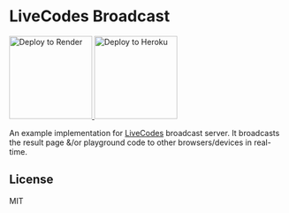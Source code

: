 # LiveCodes Broadcast

<a href="https://render.com/deploy?repo=https://github.com/live-codes/broadcast">
  <img src="https://render.com/images/deploy-to-render-button.svg" alt="Deploy to Render" width="150">
</a>

<a href="https://heroku.com/deploy?template=https://github.com/live-codes/broadcast/tree/main">
  <img src="https://www.herokucdn.com/deploy/button.svg" alt="Deploy to Heroku" width="150">
</a>

An example implementation for [LiveCodes](https://github.com/live-codes/livecodes) broadcast server. It broadcasts the result page &/or playground code to other browsers/devices in real-time.

## License

MIT
